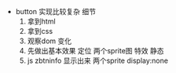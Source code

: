 - button  实现比较复杂
  细节
  1. 拿到html
  2. 拿到css
  3. 观察dom 变化
    1. 先做出基本效果
      定位 两个sprite图 特效 静态
    2. js
      zbtninfo 显示出来
      两个sprite display:none
